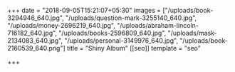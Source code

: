 +++
date = "2018-09-05T15:21:07+05:30"
images = ["/uploads/book-3294946_640.jpg", "/uploads/question-mark-3255140_640.jpg", "/uploads/money-2696219_640.jpg", "/uploads/abraham-lincoln-716182_640.jpg", "/uploads/books-2596809_640.jpg", "/uploads/mask-2134083_640.jpg", "/uploads/personal-3149976_640.jpg", "/uploads/book-2160539_640.png"]
title = "Shiny Album"
[[seo]]
template = "seo"

+++
